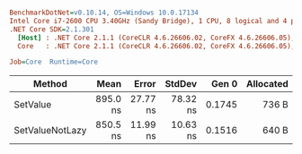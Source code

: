 ``` ini

BenchmarkDotNet=v0.10.14, OS=Windows 10.0.17134
Intel Core i7-2600 CPU 3.40GHz (Sandy Bridge), 1 CPU, 8 logical and 4 physical cores
.NET Core SDK=2.1.301
  [Host] : .NET Core 2.1.1 (CoreCLR 4.6.26606.02, CoreFX 4.6.26606.05), 64bit RyuJIT
  Core   : .NET Core 2.1.1 (CoreCLR 4.6.26606.02, CoreFX 4.6.26606.05), 64bit RyuJIT

Job=Core  Runtime=Core  

```
|          Method |     Mean |    Error |   StdDev |  Gen 0 | Allocated |
|---------------- |---------:|---------:|---------:|-------:|----------:|
|        SetValue | 895.0 ns | 27.77 ns | 78.32 ns | 0.1745 |     736 B |
| SetValueNotLazy | 850.5 ns | 11.99 ns | 10.63 ns | 0.1516 |     640 B |
